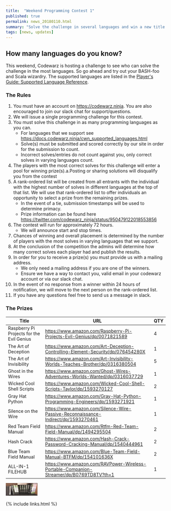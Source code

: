 ```yaml
---
title:  "Weekend Programming Contest 1"
published: true
permalink: news_20180110.html
summary: "Solve the challenge in several languages and win a new title for your library."
tags: [news, updates]
---
```


## How many languages do you know?

This weekend, Codewarz is hosting a challenge to see who can solve the challenge in the most languages. So go ahead
and try out your BASH-foo and Scala wizardry.  The supported languages are listed in the [Player's Guide: Supported Language Reference](https://docs.codewarz.ninja/cwn_supported_languages.html).

### The Rules

1. You must have an account on https://codewarz.ninja. You are also encouraged to join our slack chat for support/questions.
2. We will issue a single programming challenge for this contest.
3. You must solve this challenge in as many programming languages as you can.
    * For languages that we support see https://docs.codewarz.ninja/cwn_supported_languages.html
    * Solve(s) must be submitted and scored correctly by our site in order for the submission to count.
    * Incorrect solves/entries do not count against you, only correct solves in varying languages count.
4. The players with the most correct solves for this challenge will enter a pool for winning prize(s).a.Posting or sharing solutions will disqualify you from the contest
5. A rank-ordered list will be created from all entrants with the individual with the highest number of solves in different languages at the top of that list. We will use that rank-ordered list to offer individuals an opportunity to select a prize from the remaining prizes.
    * In the event of a tie, submission timestamps will be used to determine primacy.
    * Prize information can be found here
    https://twitter.com/codewarz_ninja/status/950479122018553856
6. The contest will run for approximately 72 hours.
    * We will announce start and stop times.
7. Chances of winning and overall placement is determined by the number of players with the most solves in varying languages that we support.
8. At the conclusion of the competition the admins will determine how many correct solves each player had and publish the results.
9. In order for you to receive a prize(s) you must provide us with a mailing address.
    * We only need a mailing address if you are one of the winners.
    * Ensure we have a way to contact you, valid email in your codewarz account or via our slack chat.
10. In the event of no response from a winner within 24 hours of notification, we will move to the next person on the rank-ordered list.
11. If you have any questions feel free to send us a message in slack.

### The Prizes

| Title | URL | QTY |
|-------|-----|-----|
| Raspberry Pi Projects for the Evil Genius | https://www.amazon.com/Raspberry-Pi-Projects-Evil-Genius/dp/0071821589 | 4 |
| The Art of Deception   | https://www.amazon.com/Art-Deception-Controlling-Element-Security/dp/076454280X  | 1  |
| The Art of Invisibility   | https://www.amazon.com/Art-Invisibility-Worlds-Teaches-Brother/dp/0316380504  | 5  |
| Ghost in the Wires   | https://www.amazon.com/Ghost-Wires-Adventures-Worlds-Wanted/dp/0316037729  | 1  |
| Wicked Cool Shell Scripts  | https://www.amazon.com/Wicked-Cool-Shell-Scripts-Taylor/dp/1593270127  | 2  |
| Gray Hat Python  | https://www.amazon.com/Gray-Hat-Python-Programming-Engineers/dp/1593271921  | 1  |
| Silence on the Wire  | https://www.amazon.com/Silence-Wire-Passive-Reconnaissance-Indirect/dp/1593270461  | 1  |
| Red Team Field Manual  | https://www.amazon.com/Rtfm-Red-Team-Field-Manual/dp/1494295504  | 2  |
| Hash Crack  | https://www.amazon.com/Hash-Crack-Password-Cracking-Manual/dp/1540444961  | 2  |
| Blue Team Field Manual  | https://www.amazon.com/Blue-Team-Field-Manual-BTFM/dp/154101636X  | 2  |
| ALL-IN-1 FILEHUB  | https://www.amazon.com/RAVPower-Wireless-Portable-Companion-Streamer/dp/B0769TD8TV?th=1  | 1  |


<style>
img { height: 40px; width: 100px; }
</style>
<img src="/images/contest.png" width="100" height="40" alt="Here's the prizes!">

{% include links.html %}
